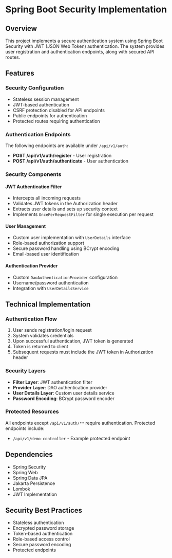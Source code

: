 # Spring Boot Security Implementation

## Overview
This project implements a secure authentication system using Spring Boot Security with JWT (JSON Web Token) authentication. The system provides user registration and authentication endpoints, along with secured API routes.

## Features

### Security Configuration
- Stateless session management
- JWT-based authentication
- CSRF protection disabled for API endpoints
- Public endpoints for authentication
- Protected routes requiring authentication

### Authentication Endpoints
The following endpoints are available under `/api/v1/auth`:

- **POST /api/v1/auth/register** - User registration
- **POST /api/v1/auth/authenticate** - User authentication

### Security Components

#### JWT Authentication Filter
- Intercepts all incoming requests
- Validates JWT tokens in the Authorization header
- Extracts user details and sets up security context
- Implements `OncePerRequestFilter` for single execution per request

#### User Management
- Custom user implementation with `UserDetails` interface
- Role-based authorization support
- Secure password handling using BCrypt encoding
- Email-based user identification

#### Authentication Provider
- Custom `DaoAuthenticationProvider` configuration
- Username/password authentication
- Integration with `UserDetailsService`

## Technical Implementation

### Authentication Flow
1. User sends registration/login request
2. System validates credentials
3. Upon successful authentication, JWT token is generated
4. Token is returned to client
5. Subsequent requests must include the JWT token in Authorization header

### Security Layers
- **Filter Layer**: JWT authentication filter
- **Provider Layer**: DAO authentication provider
- **User Details Layer**: Custom user details service
- **Password Encoding**: BCrypt password encoder

### Protected Resources
All endpoints except `/api/v1/auth/**` require authentication. Protected endpoints include:
- `/api/v1/demo-controller` - Example protected endpoint

## Dependencies
- Spring Security
- Spring Web
- Spring Data JPA
- Jakarta Persistence
- Lombok
- JWT Implementation

## Security Best Practices
- Stateless authentication
- Encrypted password storage
- Token-based authentication
- Role-based access control
- Secure password encoding
- Protected endpoints
